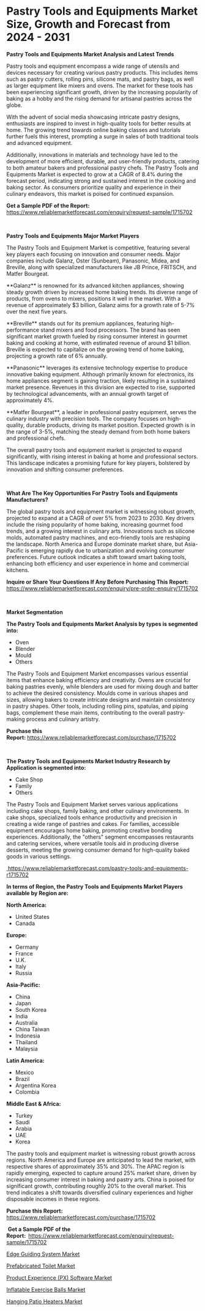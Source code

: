 <p><h1>Pastry Tools and Equipments Market Size, Growth and Forecast from 2024 - 2031</h1></p><p><strong>Pastry Tools and Equipments Market Analysis and Latest Trends</strong></p>
<p><p>Pastry tools and equipment encompass a wide range of utensils and devices necessary for creating various pastry products. This includes items such as pastry cutters, rolling pins, silicone mats, and pastry bags, as well as larger equipment like mixers and ovens. The market for these tools has been experiencing significant growth, driven by the increasing popularity of baking as a hobby and the rising demand for artisanal pastries across the globe. </p><p>With the advent of social media showcasing intricate pastry designs, enthusiasts are inspired to invest in high-quality tools for better results at home. The growing trend towards online baking classes and tutorials further fuels this interest, prompting a surge in sales of both traditional tools and advanced equipment. </p><p>Additionally, innovations in materials and technology have led to the development of more efficient, durable, and user-friendly products, catering to both amateur bakers and professional pastry chefs. The Pastry Tools and Equipments Market is expected to grow at a CAGR of 8.4% during the forecast period, indicating strong and sustained interest in the cooking and baking sector. As consumers prioritize quality and experience in their culinary endeavors, this market is poised for continued expansion.</p></p>
<p><strong>Get a Sample PDF of the Report:&nbsp;</strong> <a href="https://www.reliablemarketforecast.com/enquiry/request-sample/1715702?utm_campaign=1082&utm_medium=2&utm_source=Github&utm_content=ia&utm_term=23102024&utm_id=pastry-tools-and-equipments">https://www.reliablemarketforecast.com/enquiry/request-sample/1715702</a></p>
<p>&nbsp;</p>
<p><strong>Pastry Tools and Equipments Major Market Players</strong></p>
<p><p>The Pastry Tools and Equipment Market is competitive, featuring several key players each focusing on innovation and consumer needs. Major companies include Galanz, Oster (Sunbeam), Panasonic, Midea, and Breville, along with specialized manufacturers like JB Prince, FRITSCH, and Matfer Bourgeat.</p><p>**Galanz** is renowned for its advanced kitchen appliances, showing steady growth driven by increased home baking trends. Its diverse range of products, from ovens to mixers, positions it well in the market. With a revenue of approximately $3 billion, Galanz aims for a growth rate of 5-7% over the next five years.</p><p>**Breville** stands out for its premium appliances, featuring high-performance stand mixers and food processors. The brand has seen significant market growth fueled by rising consumer interest in gourmet baking and cooking at home, with estimated revenue of around $1 billion. Breville is expected to capitalize on the growing trend of home baking, projecting a growth rate of 6% annually.</p><p>**Panasonic** leverages its extensive technology expertise to produce innovative baking equipment. Although primarily known for electronics, its home appliances segment is gaining traction, likely resulting in a sustained market presence. Revenues in this division are expected to rise, supported by technological advancements, with an annual growth target of approximately 4%.</p><p>**Matfer Bourgeat**, a leader in professional pastry equipment, serves the culinary industry with precision tools. The company focuses on high-quality, durable products, driving its market position. Expected growth is in the range of 3-5%, matching the steady demand from both home bakers and professional chefs.</p><p>The overall pastry tools and equipment market is projected to expand significantly, with rising interest in baking at home and professional sectors. This landscape indicates a promising future for key players, bolstered by innovation and shifting consumer preferences.</p></p>
<p>&nbsp;</p>
<p><strong>What Are The Key Opportunities For Pastry Tools and Equipments Manufacturers?</strong></p>
<p><p>The global pastry tools and equipment market is witnessing robust growth, projected to expand at a CAGR of over 5% from 2023 to 2030. Key drivers include the rising popularity of home baking, increasing gourmet food trends, and a growing interest in culinary arts. Innovations such as silicone molds, automated pastry machines, and eco-friendly tools are reshaping the landscape. North America and Europe dominate market share, but Asia-Pacific is emerging rapidly due to urbanization and evolving consumer preferences. Future outlook indicates a shift toward smart baking tools, enhancing both efficiency and user experience in home and commercial kitchens.</p></p>
<p><strong>Inquire or Share Your Questions If Any Before Purchasing This Report:</strong> <a href="https://www.reliablemarketforecast.com/enquiry/pre-order-enquiry/1715702?utm_campaign=1082&utm_medium=2&utm_source=Github&utm_content=ia&utm_term=23102024&utm_id=pastry-tools-and-equipments">https://www.reliablemarketforecast.com/enquiry/pre-order-enquiry/1715702</a></p>
<p>&nbsp;</p>
<p><strong>Market Segmentation</strong></p>
<p><strong>The Pastry Tools and Equipments Market Analysis by types is segmented into:</strong></p>
<p><ul><li>Oven</li><li>Blender</li><li>Mould</li><li>Others</li></ul></p>
<p><p>The Pastry Tools and Equipment Market encompasses various essential items that enhance baking efficiency and creativity. Ovens are crucial for baking pastries evenly, while blenders are used for mixing dough and batter to achieve the desired consistency. Moulds come in various shapes and sizes, allowing bakers to create intricate designs and maintain consistency in pastry shapes. Other tools, including rolling pins, spatulas, and piping bags, complement these main items, contributing to the overall pastry-making process and culinary artistry.</p></p>
<p><strong>Purchase this Report:&nbsp;</strong><a href="https://www.reliablemarketforecast.com/purchase/1715702?utm_campaign=1082&utm_medium=2&utm_source=Github&utm_content=ia&utm_term=23102024&utm_id=pastry-tools-and-equipments">https://www.reliablemarketforecast.com/purchase/1715702</a></p>
<p>&nbsp;</p>
<p><strong>The Pastry Tools and Equipments Market Industry Research by Application is segmented into:</strong></p>
<p><ul><li>Cake Shop</li><li>Family</li><li>Others</li></ul></p>
<p><p>The Pastry Tools and Equipment Market serves various applications including cake shops, family baking, and other culinary environments. In cake shops, specialized tools enhance productivity and precision in creating a wide range of pastries and cakes. For families, accessible equipment encourages home baking, promoting creative bonding experiences. Additionally, the "others" segment encompasses restaurants and catering services, where versatile tools aid in producing diverse desserts, meeting the growing consumer demand for high-quality baked goods in various settings.</p></p>
<p><a href="https://www.reliablemarketforecast.com/pastry-tools-and-equipments-r1715702?utm_campaign=1082&utm_medium=2&utm_source=Github&utm_content=ia&utm_term=23102024&utm_id=pastry-tools-and-equipments">&nbsp;https://www.reliablemarketforecast.com/pastry-tools-and-equipments-r1715702</a></p>
<p><strong>In terms of Region, the Pastry Tools and Equipments Market Players available by Region are:</strong></p>
<p>
    <p> <strong> North America: </strong>
        <ul>
            <li>United States</li>
            <li>Canada</li>
        </ul>
        </p> 
    <p> <strong> Europe: </strong>
        <ul>
            <li>Germany</li>
            <li>France</li>
            <li>U.K.</li>
            <li>Italy</li>
            <li>Russia</li>
        </ul>
        </p> 
    <p> <strong> Asia-Pacific: </strong>
        <ul>
            <li>China</li>
            <li>Japan</li>
            <li>South Korea</li>
            <li>India</li>
            <li>Australia</li>
            <li>China Taiwan</li>
            <li>Indonesia</li>
            <li>Thailand</li>
            <li>Malaysia</li>
        </ul>
        </p> 
    <p> <strong> Latin America: </strong>
        <ul>
            <li>Mexico</li>
            <li>Brazil</li>
            <li>Argentina Korea</li>
            <li>Colombia</li>
        </ul>
        </p> 
    <p> <strong> Middle East & Africa: </strong>
        <ul>
            <li>Turkey</li>
            <li>Saudi</li>
            <li>Arabia</li>
            <li>UAE</li>
            <li>Korea</li>
        </ul>
    </p>
    </p>
<p><p>The pastry tools and equipment market is witnessing robust growth across regions. North America and Europe are anticipated to lead the market, with respective shares of approximately 35% and 30%. The APAC region is rapidly emerging, expected to capture around 25% market share, driven by increasing consumer interest in baking and pastry arts. China is poised for significant growth, contributing roughly 20% to the overall market. This trend indicates a shift towards diversified culinary experiences and higher disposable incomes in these regions.</p></p>
<p><strong>Purchase this Report: </strong><a href="https://www.reliablemarketforecast.com/purchase/1715702?utm_campaign=1082&utm_medium=2&utm_source=Github&utm_content=ia&utm_term=23102024&utm_id=pastry-tools-and-equipments">https://www.reliablemarketforecast.com/purchase/1715702</a></p>
<p>&nbsp;<strong>Get a Sample PDF of the Report:&nbsp;&nbsp;</strong><a href="https://www.reliablemarketforecast.com/enquiry/request-sample/1715702?utm_campaign=1082&utm_medium=2&utm_source=Github&utm_content=ia&utm_term=23102024&utm_id=pastry-tools-and-equipments">https://www.reliablemarketforecast.com/enquiry/request-sample/1715702</a></p>
<p><strong></strong></p>
<p><p><a href="https://www.linkedin.com/pulse/evaluating-edge-guiding-system-market-trends-growth-opportunities-x2dke?utm_campaign=1082&utm_medium=2&utm_source=Github&utm_content=ia&utm_term=23102024&utm_id=pastry-tools-and-equipments">Edge Guiding System Market</a></p><p><a href="https://www.linkedin.com/pulse/prefabricated-toilet-market-evolution-key-trends-regional-gpbhe?utm_campaign=1082&utm_medium=2&utm_source=Github&utm_content=ia&utm_term=23102024&utm_id=pastry-tools-and-equipments">Prefabricated Toilet Market</a></p><p><a href="https://github.com/kymakles68e5/Market-Research-Report-List-1/blob/main/product-experience-px-software-market.md?utm_campaign=1082&utm_medium=2&utm_source=Github&utm_content=ia&utm_term=23102024&utm_id=pastry-tools-and-equipments">Product Experience (PX) Software Market</a></p><p><a href="https://github.com/lyndi2n3hdalbey/Market-Research-Report-List-1/blob/main/inflatable-exercise-balls-market.md?utm_campaign=1082&utm_medium=2&utm_source=Github&utm_content=ia&utm_term=23102024&utm_id=pastry-tools-and-equipments">Inflatable Exercise Balls Market</a></p><p><a href="https://issuu.com/reportprime-2/docs/hanging-patio-heaters-market-size-2_e28238d43b60a8?utm_campaign=1082&utm_medium=2&utm_source=Github&utm_content=ia&utm_term=23102024&utm_id=pastry-tools-and-equipments">Hanging Patio Heaters Market</a></p></p>